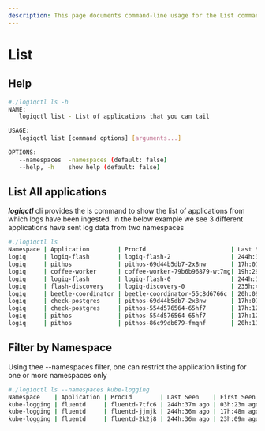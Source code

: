 ```yaml
---
description: This page documents command-line usage for the List command
---
```


# List

## Help

```bash
#./logiqctl ls -h
NAME:
   logiqctl list - List of applications that you can tail

USAGE:
   logiqctl list [command options] [arguments...]

OPTIONS:
   --namespaces  -namespaces (default: false)
   --help, -h    show help (default: false)
```

## List All applications

_**logiqctl**_ cli provides the ls command to show the list of applications from which logs have been ingested. In the below example we see 3 different applications have sent log data from two namespaces

```bash
#./logiqctl ls
Namespace | Application        | ProcId                        | Last Seen    | First Seen
logiq     | logiq-flash        | logiq-flash-2                 | 244h:32m ago | 15m ago
logiq     | pithos             | pithos-69d44b5db7-2x8nw       | 17h:07m ago  | 32m ago
logiq     | coffee-worker      | coffee-worker-79b6b96879-wt7mg| 19h:29m ago  | 08h:28m ago
logiq     | logiq-flash        | logiq-flash-0                 | 244h:32m ago | 12h:10m ago
logiq     | flash-discovery    | logiq-discovery-0             | 235h:46m ago | 15h:14m ago
logiq     | beetle-coordinator | beetle-coordinator-55c8d6766c | 20h:09m ago  | 16h:39m ago
logiq     | check-postgres     | pithos-69d44b5db7-2x8nw       | 17h:07m ago  | 17h:07m ago
logiq     | check-postgres     | pithos-554d576564-65hf7       | 17h:12m ago  | 17h:12m ago
logiq     | pithos             | pithos-554d576564-65hf7       | 17h:12m ago  | 17h:12m ago
logiq     | pithos             | pithos-86c99db679-fmqnf       | 20h:11m ago  | 17h:20m ago
```

## Filter by Namespace

Using thee --namespaces filter, one can restrict the application listing for one or more namespaces only

```bash
#./logiqctl ls --namespaces kube-logging
Namespace    | Application | ProcId        | Last Seen    | First Seen
kube-logging | fluentd     | fluentd-7tfc6 | 244h:37m ago | 03h:23m ago
kube-logging | fluentd     | fluentd-jjmjk | 244h:36m ago | 17h:48m ago
kube-logging | fluentd     | fluentd-2k2j8 | 244h:36m ago | 23h:09m ago
```

